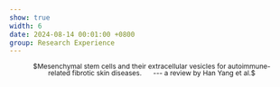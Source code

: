 ```yaml
---
show: true
width: 6
date: 2024-08-14 00:01:00 +0800
group: Research Experience
---
```

<div style="height: 100px; background-image: url('{{ 'assets/images/covers/14811730118382_.pic.jpg' | relative_url }}'); background-size: contain; background-position: center; background-repeat: no-repeat;" class="p-4">
    <p style="font-size: 12px; line-height: 1; text-align: center;">
       $Mesenchymal&nbsp;stem&nbsp;cells&nbsp;and&nbsp;their&nbsp;extracellular&nbsp;vesicles&nbsp;for&nbsp;autoimmune-related&nbsp;fibrotic&nbsp;skin&nbsp;diseases.&nbsp;&nbsp;&nbsp;&nbsp;&nbsp;&nbsp;---&nbsp;a&nbsp;review&nbsp;by&nbsp;Han&nbsp;Yang&nbsp;et&nbsp;al.$
    </p>
</div>
